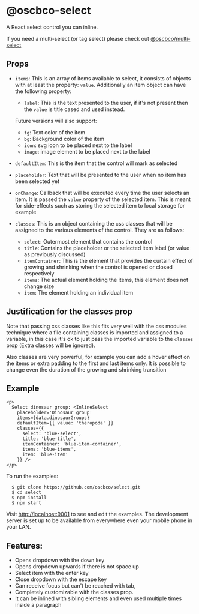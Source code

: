 # @oscbco-select

A React select control you can inline.

If you need a multi-select (or tag select) please check out [@oscbco/multi-select](https://github.com/oscbco/multi-select)

## Props
- `items`: This is an array of items available to select, it consists of objects with at least the property: `value`.
Additionally an item object can have the following property:

  - `label`: This is the text presented to the user, if it's not present then the `value` is title cased and used instead.

  Future versions will also support:
    - `fg`: Text color of the item
    - `bg`: Background color of the item
    - `icon`: svg icon to be placed next to the label
    - `image`: image element to be placed next to the label

- `defaultItem`: This is the item that the control will mark as selected

- `placeholder`: Text that will be presented to the user when no item has been selected yet

- `onChange`: Callback that will be executed every time the user selects an item. It is passed the `value` property of the selected item. This is meant for side-effects such as storing the selected item to local storage for example

- `classes`: This is an object containing the css classes that will be assigned to the various elements of the control. They are as follows:
  - `select`: Outermost element that contains the control
  - `title`: Contains the placeholder or the selected item label (or value as previously discussed)
  - `itemContainer`: This is the element that provides the curtain effect of growing and shrinking when the control is opened or closed respectively
  - `items`: The actual element holding the items, this element does not change size
  - `item`: The element holding an individual item

## Justification for the classes prop
Note that passing css classes like this fits very well with the css modules technique where a file containing classes is imported and assigned to a variable, in this case it's ok to just pass the imported variable to the `classes` prop (Extra classes will be ignored).

Also classes are very powerful, for example you can add a hover effect on the items or extra padding to the first and last items only. It is possible to change even the duration of the growing and shrinking transition


## Example

```JS
<p>
  Select dinosaur group: <InlineSelect
    placeholder='Dinosaur group'
    items={data.dinosaurGroups}
    defaultItem={{ value: 'theropoda' }}
    classes={{
      select: 'blue-select',
      title: 'blue-title',
      itemContainer: 'blue-item-container',
      items: 'blue-items',
      item: 'blue-item'
    }} />
</p>
```
To run the examples:

      $ git clone https://github.com/oscbco/select.git
      $ cd select
      $ npm install
      $ npm start

  Visit [http://localhost:9001](http://localhost:9001) to see and edit the examples. The development server is set up to be available from everywhere even your mobile phone in your LAN.

## Features:
- Opens dropdown with the down key
- Opens dropdown upwards if there is not space up
- Select item with the enter key
- Close dropdown with the escape key
- Can receive focus but can't be reached with tab,
- Completely customizable with the classes prop.
- It can be inlined with sibling elements and even used multiple times inside a paragraph
